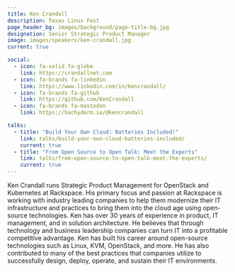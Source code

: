 ```yaml
---
title: Ken Crandall
description: Texas Linux Fest
page_header_bg: images/background/page-title-bg.jpg
designation: Senior Strategic Product Manager
image: images/speakers/ken-crandall.jpg
current: true

social:
  - icon: fa-solid fa-globe
    link: https://crandallnet.com
  - icon: fa-brands fa-linkedin
    link: https://www.linkedin.com/in/kencrandall/
  - icon: fa-brands fa-github
    link: https://github.com/KenCrandall
  - icon: fa-brands fa-mastodon
    link: https://hachyderm.io/@kencrandall

talks:
  - title: "Build Your Own Cloud: Batteries Included!"
    link: talks/build-your-own-cloud-batteries-included/
    current: true
  - title: "From Open Source to Open Talk: Meet the Experts"
    link: talks/from-open-source-to-open-talk-meet-the-experts/
    current: true
---
```


Ken Crandall runs Strategic Product Management for OpenStack and Kubernetes at
Rackspace.  His primary focus and passion at Rackspace is working with industry
leading companies to help them modernize their IT infrastructure and practices
to bring them into the cloud age using open-source technologies.  Ken has over
30 years of experience in product, IT management, and in solution architecture.
He believes that through technology and business leadership companies can turn
IT into a profitable competitive advantage.  Ken has built his career around
open-source technologies such as Linux, KVM, OpenStack, and more.  He has also
contributed to many of the best practices that companies utilize to
successfully design, deploy, operate, and sustain their IT environments.

